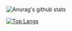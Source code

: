 




![Anurag's github stats](https://github-readme-stats.vercel.app/api?username=woofyboss1&show_icons=true&theme=dracula)

[![Top Langs](https://github-readme-stats.vercel.app/api/top-langs/?username=woofyboss1&layout=compact&theme=dracula)](https://github.com/anuraghazra/github-readme-stats)
